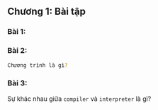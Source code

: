 ## Chương 1: Bài tập

### Bài 1: 

### Bài 2:
```sh
Chương trình là gì?
```

### Bài 3:

Sự khác nhau giữa `compiler` và `interpreter` là gì?
